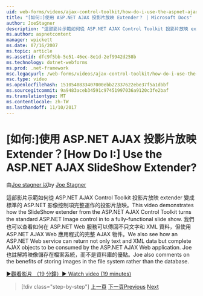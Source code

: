 ```yaml
---
uid: web-forms/videos/ajax-control-toolkit/how-do-i-use-the-aspnet-ajax-slideshow-extender
title: "[如何:]使用 ASP.NET AJAX 投影片放映 Extender？ | Microsoft Docs"
author: JoeStagner
description: "這部影片示範如何從 ASP.NET AJAX Control Toolkit 投影片放映 extender 變成標準的 ASP.NET 影像控制項完整運作 sl..."
ms.author: aspnetcontent
manager: wpickett
ms.date: 07/16/2007
ms.topic: article
ms.assetid: dfc9f5bb-5e51-46ec-8e1d-2ef9942d258b
ms.technology: dotnet-webforms
ms.prod: .net-framework
msc.legacyurl: /web-forms/videos/ajax-control-toolkit/how-do-i-use-the-aspnet-ajax-slideshow-extender
msc.type: video
ms.openlocfilehash: 1510540833407000ebb22337622ebe37f5a1dbbf
ms.sourcegitcommit: 9a9483aceb34591c97451997036a9120c3fe2baf
ms.translationtype: MT
ms.contentlocale: zh-TW
ms.lasthandoff: 11/10/2017
---
```

<a name="how-do-i-use-the-aspnet-ajax-slideshow-extender"></a><span data-ttu-id="2753d-104">[如何:]使用 ASP.NET AJAX 投影片放映 Extender？</span><span class="sxs-lookup"><span data-stu-id="2753d-104">[How Do I:] Use the ASP.NET AJAX SlideShow Extender?</span></span>
====================
<span data-ttu-id="2753d-105">由[Joe stagner 以](https://github.com/JoeStagner)</span><span class="sxs-lookup"><span data-stu-id="2753d-105">by [Joe Stagner](https://github.com/JoeStagner)</span></span>

<span data-ttu-id="2753d-106">這部影片示範如何從 ASP.NET AJAX Control Toolkit 投影片放映 extender 變成標準的 ASP.NET 影像控制項完整運作的投影片放映。</span><span class="sxs-lookup"><span data-stu-id="2753d-106">This video demonstrates how the SlideShow extender from the ASP.NET AJAX Control Toolkit turns the standard ASP.NET Image control in to a fully-functional slide show.</span></span> <span data-ttu-id="2753d-107">我們也可以查看如何在 ASP.NET Web 服務可以傳回不只文字和 XML 資料，但使用 ASP.NET AJAX Web 應用程式的完整 AJAX 物件。</span><span class="sxs-lookup"><span data-stu-id="2753d-107">We also see how an ASP.NET Web service can return not only text and XML data but complete AJAX objects to be consumed by the ASP.NET AJAX Web application.</span></span> <span data-ttu-id="2753d-108">Joe 也註解將映像儲存在檔案系統，而不是資料庫的優點。</span><span class="sxs-lookup"><span data-stu-id="2753d-108">Joe also comments on the benefits of storing images in the file system rather than the database.</span></span>

[<span data-ttu-id="2753d-109">&#9654;觀看影片 （19 分鐘）</span><span class="sxs-lookup"><span data-stu-id="2753d-109">&#9654; Watch video (19 minutes)</span></span>](https://channel9.msdn.com/Blogs/ASP-NET-Site-Videos/how-do-i-use-the-aspnet-ajax-slideshow-extender)

>[!div class="step-by-step"]
<span data-ttu-id="2753d-110">[上一頁](how-do-i-use-the-aspnet-ajax-tabs-control.md)
[下一頁](how-do-i-use-the-aspnet-ajax-updatepanelanimation-extender.md)</span><span class="sxs-lookup"><span data-stu-id="2753d-110">[Previous](how-do-i-use-the-aspnet-ajax-tabs-control.md)
[Next](how-do-i-use-the-aspnet-ajax-updatepanelanimation-extender.md)</span></span>
